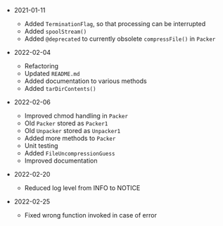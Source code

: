 * 2021-01-11
	* Added `TerminationFlag`, so that processing can be interrupted
	* Added `spoolStream()`
	* Added `@deprecated` to currently obsolete `compressFile()` in `Packer`

* 2022-02-04
	* Refactoring
	* Updated `README.md`
	* Added documentation to various methods
	* Added `tarDirContents()`

* 2022-02-06
	* Improved chmod handling in `Packer`
	* Old `Packer` stored as `Packer1`
	* Old `Unpacker` stored as `Unpacker1`
	* Added more methods to `Packer`
	* Unit testing
	* Added `FileUncompressionGuess`
	* Improved documentation

* 2022-02-20
	* Reduced log level from INFO to NOTICE

* 2022-02-25
	* Fixed wrong function invoked in case of error

